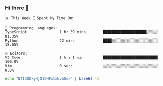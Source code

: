 ### Hi there 👋

<!--START_SECTION:waka-->
```text
📊 This Week I Spent My Time On: 

💬 Programming Languages: 
TypeScript               1 hr 39 mins        ████████████████████░░░░░   81.35% 
Python                   22 mins             ████░░░░░░░░░░░░░░░░░░░░░   18.65%

🔥 Editors: 
VS Code                  2 hrs 1 min         █████████████████████████   100.0% 
Vim                      0 secs              ░░░░░░░░░░░░░░░░░░░░░░░░░   0.0%
```


<!--END_SECTION:waka-->

```bash
echo "NTI3ODkyMjQ1QHFxLmNvbQo=" | base64 -d
```
